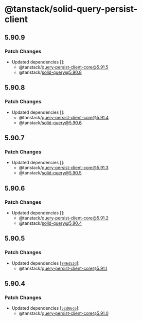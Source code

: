 # @tanstack/solid-query-persist-client

## 5.90.9

### Patch Changes

- Updated dependencies []:
  - @tanstack/query-persist-client-core@5.91.5
  - @tanstack/solid-query@5.90.8

## 5.90.8

### Patch Changes

- Updated dependencies []:
  - @tanstack/query-persist-client-core@5.91.4
  - @tanstack/solid-query@5.90.6

## 5.90.7

### Patch Changes

- Updated dependencies []:
  - @tanstack/query-persist-client-core@5.91.3
  - @tanstack/solid-query@5.90.5

## 5.90.6

### Patch Changes

- Updated dependencies []:
  - @tanstack/query-persist-client-core@5.91.2
  - @tanstack/solid-query@5.90.4

## 5.90.5

### Patch Changes

- Updated dependencies [[`846d53d`](https://github.com/TanStack/query/commit/846d53d98992d50606c40634efa43dea9965b787)]:
  - @tanstack/query-persist-client-core@5.91.1

## 5.90.4

### Patch Changes

- Updated dependencies [[`5cd86c6`](https://github.com/TanStack/query/commit/5cd86c6ef1720b87b13e1ab70ee823616f1f029a)]:
  - @tanstack/query-persist-client-core@5.91.0

